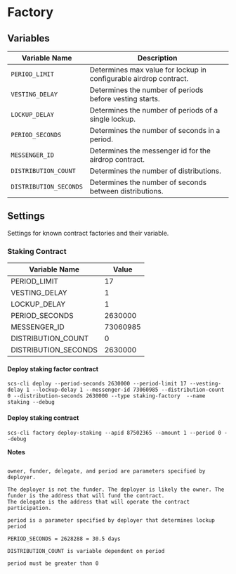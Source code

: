 # Factory

## Variables

| Variable Name          | Description                                                       |
| ---------------------- | ----------------------------------------------------------------- |
| `PERIOD_LIMIT`         | Determines max value for lockup in configurable airdrop contract. |
| `VESTING_DELAY`        | Determines the number of periods before vesting starts.           |
| `LOCKUP_DELAY`         | Determines the number of periods of a single lockup.              |
| `PERIOD_SECONDS`       | Determines the number of seconds in a period.                     |
| `MESSENGER_ID`         | Determines the messenger id for the airdrop contract.             |
| `DISTRIBUTION_COUNT`   | Determines the number of distributions.                           |
| `DISTRIBUTION_SECONDS` | Determines the number of seconds between distributions.           |

## Settings

Settings for known contract factories and their variable.

### Staking Contract

| Variable Name        | Value    |
| -------------------- | -------- |
| PERIOD_LIMIT         | 17       |
| VESTING_DELAY        | 1        |
| LOCKUP_DELAY         | 1        |
| PERIOD_SECONDS       | 2630000  |
| MESSENGER_ID         | 73060985 |
| DISTRIBUTION_COUNT   | 0        |
| DISTRIBUTION_SECONDS | 2630000  |

#### Deploy staking factor contract

```
scs-cli deploy --period-seconds 2630000 --period-limit 17 --vesting-delay 1 --lockup-delay 1 --messenger-id 73060985 --distribution-count 0 --distribution-seconds 2630000 --type staking-factory  --name staking --debug
```

#### Deploy staking contract 

```
scs-cli factory deploy-staking --apid 87502365 --amount 1 --period 0 --debug
```


**Notes**

```

owner, funder, delegate, and period are parameters specified by deployer. 

The deployer is not the funder. The deployer is likely the owner. The funder is the address that will fund the contract.
The delegate is the address that will operate the contract participation.

period is a parameter specified by deployer that determines lockup period

PERIOD_SECONDS = 2628288 = 30.5 days

DISTRIBUTION_COUNT is variable dependent on period

period must be greater than 0
```